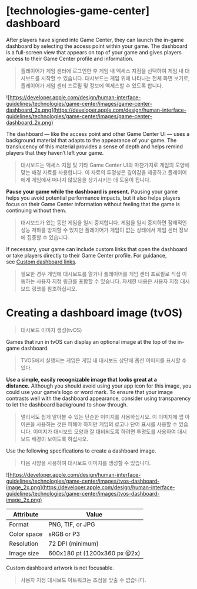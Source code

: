 # **[technologies-game-center] dashboard**

After players have signed into Game Center, they can launch the in-game dashboard by selecting the access point within your game. The dashboard is a full-screen view that appears on top of your game and gives players access to their Game Center profile and information.
> 플레이어가 게임 센터에 로그인한 후 게임 내 액세스 지점을 선택하여 게임 내 대시보드를 시작할 수 있습니다. 대시보드는 게임 위에 나타나는 전체 화면 보기로, 플레이어가 게임 센터 프로필 및 정보에 액세스할 수 있도록 합니다.
>




![https://developer.apple.com/design/human-interface-guidelines/technologies/game-center/images/game-center-dashboard_2x.png](https://developer.apple.com/design/human-interface-guidelines/technologies/game-center/images/game-center-dashboard_2x.png)

The dashboard — like the access point and other Game Center UI — uses a background material that adapts to the appearance of your game. The translucency of this material provides a sense of depth and helps remind players that they haven’t left your game.
> 대시보드는 액세스 지점 및 기타 Game Center UI와 마찬가지로 게임의 모양에 맞는 배경 자료를 사용합니다. 이 자료의 투명성은 깊이감을 제공하고 플레이어에게 게임에서 떠나지 않았음을 상기시키는 데 도움이 됩니다.
>




**Pause your game while the dashboard is present.** Pausing your game helps you avoid potential performance impacts, but it also helps players focus on their Game Center information without feeling that the game is continuing without them.
> 대시보드가 있는 동안 게임을 일시 중지합니다. 게임을 일시 중지하면 잠재적인 성능 저하를 방지할 수 있지만 플레이어가 게임이 없는 상태에서 게임 센터 정보에 집중할 수 있습니다.
>




If necessary, your game can include custom links that open the dashboard or take players directly to their Game Center profile. For guidance, see [Custom dashboard links](../technologies/game-center/custom-dashboard-links).
> 필요한 경우 게임에 대시보드를 열거나 플레이어를 게임 센터 프로필로 직접 이동하는 사용자 지정 링크를 포함할 수 있습니다. 자세한 내용은 사용자 지정 대시보드 링크를 참조하십시오.
>




# **Creating a dashboard image (tvOS)**
> 대시보드 이미지 생성(tvOS)
>




Games that run in tvOS can display an optional image at the top of the in-game dashboard.
> TVOS에서 실행되는 게임은 게임 내 대시보드 상단에 옵션 이미지를 표시할 수 있다.
>




**Use a simple, easily recognizable image that looks great at a distance.** Although you should avoid using your app icon for this image, you could use your game’s logo or word mark. To ensure that your image contrasts well with the dashboard appearance, consider using transparency to let the dashboard background to show through.
> 멀리서도 쉽게 알아볼 수 있는 단순한 이미지를 사용하십시오. 이 이미지에 앱 아이콘을 사용하는 것은 피해야 하지만 게임의 로고나 단어 표시를 사용할 수 있습니다. 이미지가 대시보드 모양과 잘 대비되도록 하려면 투명도를 사용하여 대시보드 배경이 보이도록 하십시오.
>




Use the following specifications to create a dashboard image.
> 다음 사양을 사용하여 대시보드 이미지를 생성할 수 있습니다.
>




![https://developer.apple.com/design/human-interface-guidelines/technologies/game-center/images/tvos-dashboard-image_2x.png](https://developer.apple.com/design/human-interface-guidelines/technologies/game-center/images/tvos-dashboard-image_2x.png)

| Attribute | Value |
| --- | --- |
| Format | PNG, TIF, or JPG |
| Color space | sRGB or P3 |
| Resolution | 72 DPI (minimum) |
| Image size | 600x180 pt (1200x360 px @2x) |

Custom dashboard artwork is not focusable.
> 사용자 지정 대시보드 아트워크는 초점을 맞출 수 없습니다.
>



